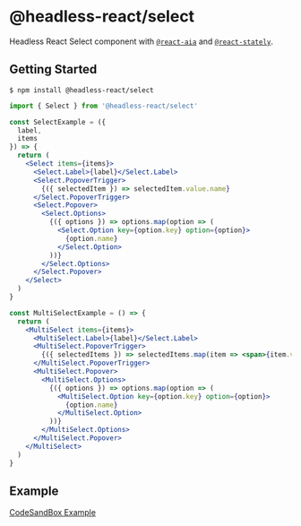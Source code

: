 # @headless-react/select

Headless React Select component with [`@react-aia`](https://react-spectrum.adobe.com/react-aria/index.html) and [`@react-stately`](https://react-spectrum.adobe.com/react-stately/index.html).

## Getting Started

```
$ npm install @headless-react/select
```

```jsx
import { Select } from '@headless-react/select'

const SelectExample = ({
  label,
  items
}) => {
  return (
    <Select items={items}>
      <Select.Label>{label}</Select.Label>
      <Select.PopoverTrigger>
        {({ selectedItem }) => selectedItem.value.name}
      </Select.PopoverTrigger>
      <Select.Popover>
        <Select.Options>
          {({ options }) => options.map(option => (
            <Select.Option key={option.key} option={option}>
              {option.name}
            </Select.Option>
          ))}
        </Select.Options>
      </Select.Popover>
    </Select>
  )
}

const MultiSelectExample = () => {
  return (
    <MultiSelect items={items}>
      <MultiSelect.Label>{label}</Select.Label>
      <MultiSelect.PopoverTrigger>
        {({ selectedItems }) => selectedItems.map(item => <span>{item.value.name}</span>)}
      </MultiSelect.PopoverTrigger>
      <MultiSelect.Popover>
        <MultiSelect.Options>
          {({ options }) => options.map(option => (
            <MultiSelect.Option key={option.key} option={option}>
              {option.name}
            </MultiSelect.Option>
          ))}
        </MultiSelect.Options>
      </MultiSelect.Popover>
    </MultiSelect>
  )
}
```

## Example

[CodeSandBox Example](https://codesandbox.io/s/headless-react-select-rte4ze?file=/src/App.tsx)